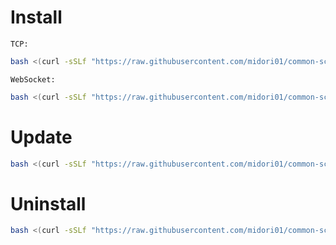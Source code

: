 # Install
`TCP:`
```bash
bash <(curl -sSLf "https://raw.githubusercontent.com/midori01/common-scripts/main/trojan/install.sh") tcp
```
`WebSocket:`
```bash
bash <(curl -sSLf "https://raw.githubusercontent.com/midori01/common-scripts/main/trojan/install.sh") ws
```

# Update
```bash
bash <(curl -sSLf "https://raw.githubusercontent.com/midori01/common-scripts/main/trojan/install.sh") update
```

# Uninstall
```bash
bash <(curl -sSLf "https://raw.githubusercontent.com/midori01/common-scripts/main/trojan/install.sh") uninstall
```
